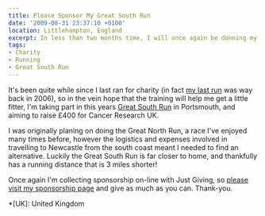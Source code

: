 ```yaml
---
title: Please Sponsor My Great South Run
date: '2009-08-31 23:37:10 +0100'
location: Littlehampton, England
excerpt: In less than two months time, I will once again be donning my running shoes to raise money for Cancer Research UK.
tags:
- Charity
- Running
- Great South Run
---
```

It's been quite while since I last ran for charity (in fact [my last run][1] was way back in 2006), so in the vein hope that the training will help me get a little fitter, I'm taking part in this years [Great South Run][2] in Portsmouth, and aiming to raise £400 for Cancer Research UK.

I was originally planing on doing the Great North Run, a race I've enjoyed many times before, however the logistics and expenses involved in travelling to Newcastle from the south coast meant I needed to find an alternative. Luckily the Great South Run is far closer to home, and thankfully has a running distance that is 3 miles shorter!

Once again I'm collecting sponsorship on-line with Just Giving, so [please visit my sponsorship page][3] and give as much as you can. Thank-you.

[1]: http://lloydyweb.paulrobertlloyd.com/blog/2006/05/great_manchester_run_2006.php
[2]: http://www.greatrun.org/events/event.aspx?id=12
[3]: http://www.justgiving.com/paulrobertlloyd-gsr09

*[UK]: United Kingdom
